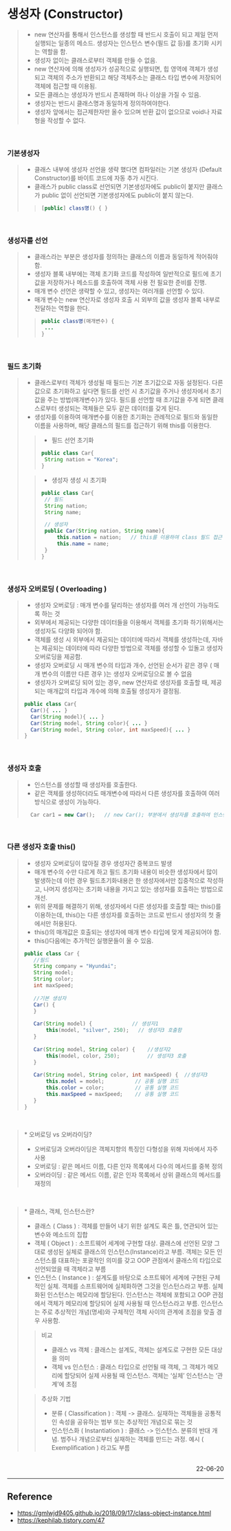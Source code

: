# 생성자 (Constructor)
>- new 연산자를 통해서 인스턴스를 생성할 때 반드시 호출이 되고 제일 먼저 실행되는 일종의 메소드. 생성자는 인스턴스 변수(필드 값 등)를 초기화 시키는 역할을 함.
>- 생성자 없이는 클래스로부터 객체를 만들 수 없음.
>- new 연산자에 의해 생성자가 성공적으로 실행되면, 힙 영역에 객체가 생성되고 객체의 주소가 반환되고 해당 객체주소는 클래스 타입 변수에 저장되어 객체에 접근할 때 이용됨.
>- 모든 클래스는 생성자가 반드시 존재하며 하나 이상을 가질 수 있음.
>- 생성자는 반드시 클래스명과 동일하게 정의하여야한다.
>- 생성자 앞에서는 접근제한자만 올수 있으며 반환 값이 없으므로 void나 자료형을 작성할 수 없다. 

<br>

### 기본생성자
>- 클래스 내부에 생성자 선언을 생략 했다면 컴파일러는 기본 생성자 (Default Constructor)를 바이트 코드에 자동 추가 시킨다.
>- 클래스가 public class로 선언되면 기본생성자에도 public이 붙지만 클래스가 public 없이 선언되면 기본생성자에도 public이 붙지 않는다.
>
>>```java
>>[public] class명() { }
>>```


<br>

### 생성자를 선언
>- 클래스라는 부분은 생성자를 정의하는 클래스의 이름과 동일하게 적어줘야 함. 
>- 생성자 블록 내부에는 객체 초기화 코드를 작성하여 일반적으로 필드에 초기값을 저장하거나 메소드를 호출하여 객체 사용 전 필요한 준비를 진행.
>- 매개 변수 선언은 생략할 수 있고, 생성자는 여러개를 선언할 수 있다.
>- 매개 변수는 new 연산자로 생성자 호출 시 외부의 값을 생성자 블록 내부로 전달하는 역할을 한다.
>
>>```java
>>public class명(매개변수) {
>>	...
>>}
>>```

<br>

### 필드 초기화
>- 클래스로부터 객체가 생성될 때 필드는 기본 초기값으로 자동 설정된다. 다른 값으로 초기화하고 싶다면 필드를 선언 시 초기값을 주거나 생성자에서 초기값을 주는 방법(매개변수)가 있다. 필드를 선언할 때 초기값을 주게 되면 클래스로부터 생성되는 객체들은 모두 같은 데이터를 갖게 된다.
>- 생성자를 이용하여 매개변수를 이용한 초기화는 관례적으로 필드와 동일한 이름을 사용하며, 해당 클래스의 필드를 접근하기 위해 this를 이용한다. 
>
>>- 필드 선언 초기화
>>```java
>>public class Car{
>>	String nation = "Korea";
>>}
>>```
>
>>- 생성자 생성 시 초기화
>>```java
>>public class Car{
>>	// 필드
>>	String nation;
>>	String name;
>>
>>	// 생성자
>>	public Car(String nation, String name){
>>		this.nation = nation;	// this를 이용하여 class 필드 접근
>>		this.name = name;
>>	}
>>}
>>```

<br>

### 생성자 오버로딩 ( Overloading ) 
>- 생성자 오버로딩 : 매개 변수를 달리하는 생성자를 여러 개 선언이 가능하도록 하는 것
>- 외부에서 제공되는 다양한 데이터들을 이용해서 객체를 초기화 하기위해서는 생성자도 다양화 되어야 함.
>- 객체를 생성 시 외부에서 제공되는 데이터에 따라서 객체를 생성하는데, 자바는 제공되는 데이터에 따라 다양한 방법으로 객체를 생성할 수 있돌고 생성자 오버로딩을 제공함. 
>- 생성자 오버로딩 시 매개 변수의 타입과 개수, 선언된 순서가 같은 경우 ( 매개 변수의 이름만 다른 경우 )는 생성자 오버로딩으로 볼 수 없음  
>- 생성자가 오버로딩 되어 있는 경우, new 연산자로 생성자를 호출할 때, 제공되는 매개값의 타입과 개수에 의해 호출될 생성자가 결정됨.
>
>```java
>public class Car{
>	Car(){ ... }
>	Car(String model){ ... }
>	Car(String model, String color){ ... }
>	Car(String model, String color, int maxSpeed){ ... }
>}
>```

<br>

### 생성자 호출
>- 인스턴스를 생성할 때 생성자를 호출한다. 
>- 같은 객체를 생성하더라도 매개변수에 따라서 다른 생성자를 호출하여 여러 방식으로 생성이 가능하다.
>
>```java
>	Car car1 = new Car();	// new Car(); 부분에서 생성자를 호출하여 인스턴스 생성함
>```

<br>

### 다른 생성자 호출 this()
>- 생성자 오버로딩이 많아질 경우 생성자간 중복코드 발생
>- 매개 변수의 수만 다르게 하고 필드 초기화 내용이 비슷한 생성자에서 많이 발생하는데 이런 경우 필드초기화내용은 한 생성자에서만 집중적으로 작성하고, 나머지 생성자는 초기화 내용을 가지고 있는 생성자를 호출하는 방법으로 개선.
>- 위의 문제를 해결하기 위해, 생성자에서 다른 생성자를 호출할 때는 this()를 이용하는데, this()는 다른 생성자를 호출하는 코드로 반드시 생성자의 첫 줄에서만 허용된다.
>- this()의 매개값은 호출되는 생성자에 매개 변수 타입에 맞게 제공되어야 함.
>- this()다음에는 추가적인 실행문들이 올 수 있음.
>
>```java
>public class Car {
>    //필드
>    String company = "Hyundai";
>    String model;
>    String color;
>    int maxSpeed;
>    
>    //기본 생성자
>    Car() {
>    }
>    
>    Car(String model) {             // 생성자1
>        this(model, "silver", 250);   // 생성자3 호출함
>    }
>    
>    Car(String model, String color) {    //생성자2
>        this(model, color, 250);         // 생성자3 호출
>    }
>    
>    Car(String model, String color, int maxSpeed) {  //생성자3
>        this.model = model;          // 공통 실행 코드
>        this.color = color;          // 공통 실행 코드
>        this.maxSpeed = maxSpeed;    // 공통 실행 코드
>    }
>}
>```

<br>

>\* 오버로딩 vs 오버라이딩?
>- 오버로딩과 오버라이딩은 객체지향의 특징인 다형성을 위해 자바에서 자주 사용
>- 오버로딩 : 같은 메서드 이름, 다른 인자 목록에서 다수의 메서드를 중복 정의
>- 오버라이딩 : 같은 메서드 이름, 같은 인자 목록에서 상위 클래스의 메서드를 재정의

<br>

>\* 클래스, 객체, 인스턴스란?
>- 클래스 ( Class ) : 객체를 만들어 내기 위한 설계도 혹은 틀, 연관되어 있는 변수와 메소드의 집합
>- 객체 ( Object ) :  소프트웨어 세계에 구현할 대상. 클래스에 선언된 모양 그대로 생성된 실체로 클래스의 인스턴스(Instance)라고 부름. 객체는 모든 인스턴스를 대표하는 포괄적인 의미를 갖고 OOP 관점에서 클래스의 타입으로 선언되었을 때 객체라고 부름
>- 인스턴스 ( Instance ) : 설계도를 바탕으로 소프트웨어 세계에 구현된 구체적인 실체. 객체를 소프트웨어에 실체화하면 그것을 인스턴스라고 부름. 실체화된 인스턴스는 메모리에 할당된다. 인스턴스는 객체에 포함되고 OOP 관점에서 객체가 메모리에 할당되어 실제 사용될 때 인스턴스라고 부름. 인스턴스는 주로 추상적인 개념(명세)와 구체적인 객체 사이의 관계에 초점을 맞출 경우 사용함.
>
>>비교
>>- 클래스 vs 객체 : 클래스는 설계도, 객체는 설계도로 구현한 모든 대상을 의미
>>- 객체 vs 인스턴스 : 클래스 타입으로 선언될 때 객체, 그 객체가 메모리에 할당되어 실제 사용될 때 인스턴스. 객체는 ‘실체’ 인스턴스는 ‘관계’에 초점
>
>>추상화 기법
>>- 분류 ( Classification ) : 객체 -> 클래스. 실재하는 객체들을 공통적인 속성을 공유하는 범부 또는 추상적인 개념으로 묶는 것
>>- 인스턴스화 ( Instantiation ) : 클래스 -> 인스턴스. 분류의 반대 개념. 범주나 개념으로부터 실재하는 객체를 만드는 과정. 예시 ( Exemplification ) 라고도 부름

<br>

<div style="text-align: right">22-06-20</div>

-------

## Reference
- https://gmlwjd9405.github.io/2018/09/17/class-object-instance.html
- https://kephilab.tistory.com/47